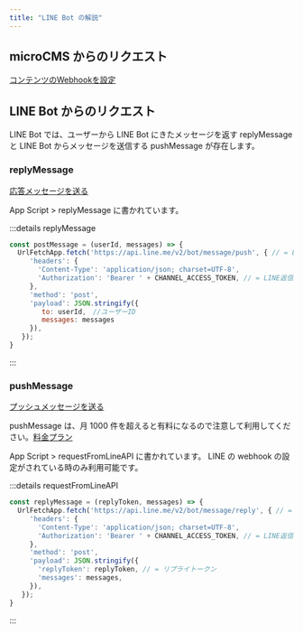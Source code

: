 ```yaml
---
title: "LINE Bot の解説"
---
```


## microCMS からのリクエスト

[コンテンツのWebhookを設定](https://document.microcms.io/manual/webhook-setting)

## LINE Bot からのリクエスト
LINE Bot では、ユーザーから LINE Bot にきたメッセージを返す replyMessage と LINE Bot からメッセージを送信する pushMessage が存在します。

### replyMessage

[応答メッセージを送る](https://developers.line.biz/ja/reference/messaging-api/#send-reply-message)

App Script > replyMessage に書かれています。

:::details replyMessage
```js
const postMessage = (userId, messages) => {
  UrlFetchApp.fetch('https://api.line.me/v2/bot/message/push', { // = LINE Messaging APIの利用に必要な固定URL
     'headers': {
       'Content-Type': 'application/json; charset=UTF-8',
       'Authorization': 'Bearer ' + CHANNEL_ACCESS_TOKEN, // = LINE返信メッセージに必要な固定URL
     },
     'method': 'post',
     'payload': JSON.stringify({
        to: userId,　//ユーザーID
        messages: messages
     }),
   });
}
```
:::

### pushMessage

[プッシュメッセージを送る](https://developers.line.biz/ja/reference/messaging-api/#send-push-message)

pushMessage は、月 1000 件を超えると有料になるので注意して利用してください。[料金プラン](https://www.linebiz.com/jp/service/line-official-account/plan/)

App Script > requestFromLineAPI に書かれています。
LINE の webhook の設定がされている時のみ利用可能です。

:::details requestFromLineAPI
```js
const replyMessage = (replyToken, messages) => {
  UrlFetchApp.fetch('https://api.line.me/v2/bot/message/reply', { // = LINE Messaging APIの利用に必要な固定URL
     'headers': {
       'Content-Type': 'application/json; charset=UTF-8',
       'Authorization': 'Bearer ' + CHANNEL_ACCESS_TOKEN, // = LINE返信メッセージに必要な固定URL
     },
     'method': 'post',
     'payload': JSON.stringify({
       'replyToken': replyToken, // = リプライトークン
       'messages': messages,
     }),
   });
}
```
:::
